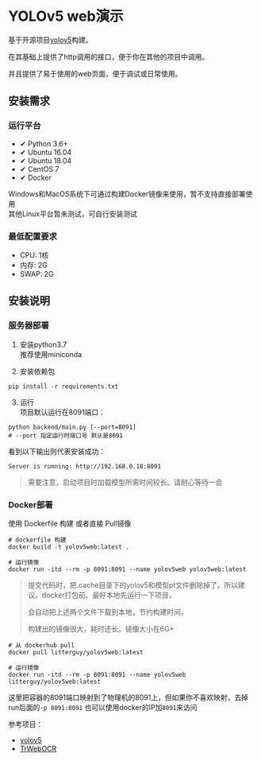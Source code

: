 # YOLOv5 web演示

基于开源项目[yolov5](https://github.com/ultralytics/yolov5)构建。

在其基础上提供了http调用的接口，便于你在其他的项目中调用。

并且提供了易于使用的web页面，便于调试或日常使用。

## 安装需求  
 
### 运行平台  
* ✔ Python 3.6+  
* ✔ Ubuntu 16.04
* ✔ ️Ubuntu 18.04
* ✔ CentOS 7   
* ✔ Docker   

Windows和MacOS系统下可通过构建Docker镜像来使用，暂不支持直接部署使用  
其他Linux平台暂未测试，可自行安装测试  

### 最低配置要求  
* CPU:    1核  
* 内存:    2G  
* SWAP:   2G  

## 安装说明  
### 服务器部署
1. 安装python3.7  
    推荐使用miniconda
    
2. 安装依赖包  
``` shell script
pip install -r requirements.txt
```  

3. 运行  
项目默认运行在8091端口：  
``` shell script
python backend/main.py [--port=8091]
# --port 指定运行时端口号 默认是8091
```

看到以下输出则代表安装成功： 
```shell script
Server is running: http://192.168.0.18:8091
```   

> 需要注意，启动项目时加载模型所需时间较长。请耐心等待一会

### Docker部署  
使用 Dockerfile 构建 或者直接 Pull镜像  
```shell script
# dockerfile 构建
docker build -t yolov5web:latest .

# 运行镜像
docker run -itd --rm -p 8091:8091 --name yolov5web yolov5web:latest 
```  

> 提交代码时，把.cache目录下的yolov5和模型pt文件删除掉了。所以建议，docker打包前、最好本地先运行一下项目，
>
> 会自动把上述两个文件下载到本地，节约构建时间。
>
> 构建出的镜像很大，耗时还长。镜像大小在6G+

```shell script
# 从 dockerhub pull
docker pull litterguy/yolov5web:latest

# 运行镜像
docker run -itd --rm -p 8091:8091 --name yolov5web litterguy/yolov5web:latest 
```  
这里把容器的8091端口映射到了物理机的8091上，但如果你不喜欢映射，去掉run后面的`-p 8091:8091` 也可以使用docker的IP加`8091`来访问  

参考项目：

   - [yolov5](https://github.com/ultralytics/yolov5)
   - [TrWebOCR](https://github.com/alisen39/TrWebOCR)